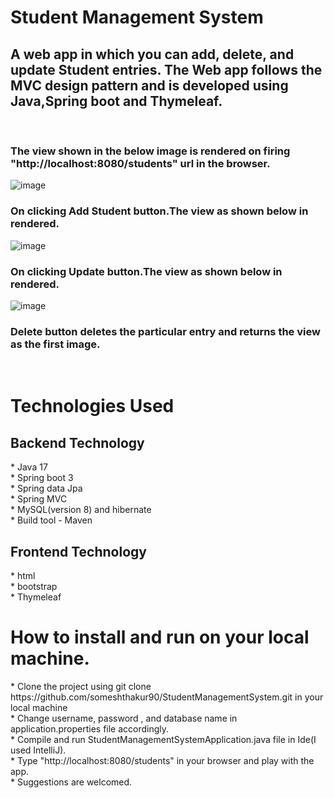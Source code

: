 <html>
<h1>Student Management System</h1>
<h2>A web app in which you can add, delete, and update Student entries. The Web app follows the MVC design pattern and is developed using Java,Spring boot and Thymeleaf.</h2>
<br>
<h3>The view shown in the below image is rendered on firing "http://localhost:8080/students" url in the browser.</h3>
<img
  src="https://github.com/someshthakur90/StudentManagementSystem/assets/54414821/e10ebf22-6c93-467a-9f44-7f007634e5af"
  alt="image" />
<h3>On clicking Add Student button.The view as shown below in rendered.</h3>
<img
  src="https://github.com/someshthakur90/studentReg/assets/54414821/0ee276ce-654c-4fc8-bd9f-1cff65b57ccf"
  alt="image" />
<h3>On clicking Update button.The view as shown below in rendered.</h3>
<img
  src="https://github.com/someshthakur90/studentReg/assets/54414821/ac6c1ce3-37b0-4738-a60a-1e4beb8cfec5"
  alt="image" />
<h3>Delete button deletes the particular entry and returns the view as the first image.</h3>
<br>
<h1>Technologies Used</h1>
<h2>Backend Technology</h2>
* Java 17
<br>
* Spring boot 3
<br>
* Spring data Jpa
<br>
* Spring MVC
<br>
* MySQL(version 8) and hibernate
<br>
* Build tool - Maven
<br>
<h2>Frontend Technology</h2>
* html
<br>
* bootstrap
<br>
* Thymeleaf
<h1>How to install and run on your local machine.</h1>
* Clone the project using git clone https://github.com/someshthakur90/StudentManagementSystem.git in your local machine
<br>
* Change username, password , and database name in application.properties file accordingly.
<br>
* Compile and run StudentManagementSystemApplication.java file in Ide(I used IntelliJ).
<br>
* Type "http://localhost:8080/students" in your browser and play with the app. 
<br>
* Suggestions are welcomed.
<br>
</html>





